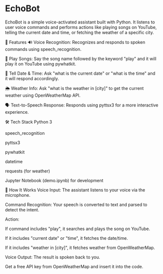 # EchoBot

EchoBot is a simple voice-activated assistant built with Python. It listens to user voice commands and performs actions like playing songs on YouTube, telling the current date and time, or fetching the weather of a specific city.

🧠 Features
🔊 Voice Recognition: Recognizes and responds to spoken commands using speech_recognition.

🎵 Play Songs: Say the song name followed by the keyword "play" and it will play it on YouTube using pywhatkit.

📅 Tell Date & Time: Ask "what is the current date" or "what is the time" and it will respond accordingly.

🌦️ Weather Info: Ask "what is the weather in [city]" to get the current weather using OpenWeatherMap API.

🗣️ Text-to-Speech Response: Responds using pyttsx3 for a more interactive experience.

🛠️ Tech Stack
Python 3

speech_recognition

pyttsx3

pywhatkit

datetime

requests (for weather)

Jupyter Notebook (demo.ipynb) for development

🚀 How It Works
Voice Input: The assistant listens to your voice via the microphone.

Command Recognition: Your speech is converted to text and parsed to detect the intent.

Action:

If command includes "play", it searches and plays the song on YouTube.

If it includes "current date" or "time", it fetches the date/time.

If it includes "weather in [city]", it fetches weather from OpenWeatherMap.

Voice Output: The result is spoken back to you.

Get a free API key from OpenWeatherMap and insert it into the code.
